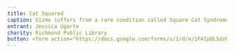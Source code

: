 ```yaml
---
title: Cat Squared
caption: Gizmo suffers from a rare condition called Square Cat Syndrome (SCS). He doesn’t let it get in the way of being the best snuggle buddy to all three of his brothers.
entrant: Jessica Ugarte
charity: Richmond Public Library
button: <form action="https://docs.google.com/forms/u/1/d/e/1FAIpQLSdzUJXlkfiStgM9wHsdLnmQo1ncyQ-LC36fCKde7XZ6-dlDCw/formResponse" method="post"><div class="form-element"></div><span>Votes</span><input type="text" name="entry.1467547706" required placeholder="$"></br><button type="submit" name="button">Cast Votes</button></form>
---
```

